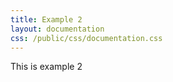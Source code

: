```yaml
---
title: Example 2
layout: documentation
css: /public/css/documentation.css
---
```


This is example 2